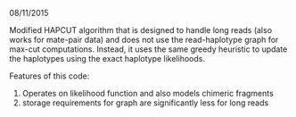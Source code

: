 
08/11/2015 

Modified HAPCUT algorithm that is designed to handle long reads (also works for mate-pair data) and does not use the read-haplotype graph for max-cut computations. Instead, it uses the same greedy heuristic to update the haplotypes using the exact haplotype likelihoods.

Features of this code:

1. Operates on likelihood function and also models chimeric fragments
2. storage requirements for graph are significantly less for long reads 
